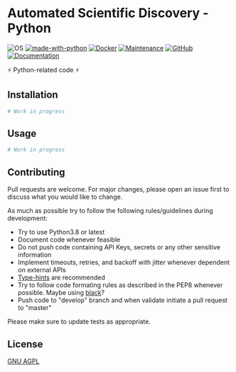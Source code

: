 # Automated Scientific Discovery - Python

![OS](https://img.shields.io/badge/OS-Linux-red?style=flat&logo=linux)
[![made-with-python](https://img.shields.io/badge/Made%20with-Python%203.8-1f425f.svg?logo=python)](https://gitlab.com/automatedscientificdiscovery)
[![Docker](https://img.shields.io/badge/Docker-available-green.svg?style=flat&logo=docker)](https://gitlab.com/automatedscientificdiscovery)
[![Maintenance](https://img.shields.io/badge/Maintained-yes-green.svg)](https://gitlab.com/automatedscientificdiscovery)
[![GitHub](https://img.shields.io/github/license/emalderson/ThePhish)](https://gitlab.com/automatedscientificdiscovery)
[![Documentation](https://img.shields.io/badge/Documentation-complete-green.svg?style=flat)](https://gitlab.com/automatedscientificdiscovery)

⚡ Python-related code ⚡

## Installation

```bash
# Work in progress
```

## Usage

```python
# Work in progress
```

## Contributing
Pull requests are welcome. For major changes, please open an issue first to discuss what you would like to change.

As much as possible try to follow the following rules/guidelines during development:
- Try to use Python3.8 or latest
- Document code whenever feasible
- Do not push code containing API Keys, secrets or any other sensitive information
- Implement timeouts, retries, and backoff with jitter whenever dependent on external APIs
- [Type-hints](https://docs.python.org/3/library/typing.html) are recommended
- Try to follow code formating rules as described in the PEP8 whenever possible. Maybe using [black](https://github.com/psf/black)?
- Push code to "develop" branch and when validate initiate a pull request to "master"

Please make sure to update tests as appropriate.

## License
[GNU AGPL](https://www.gnu.org/licenses/agpl-3.0.en.html)
